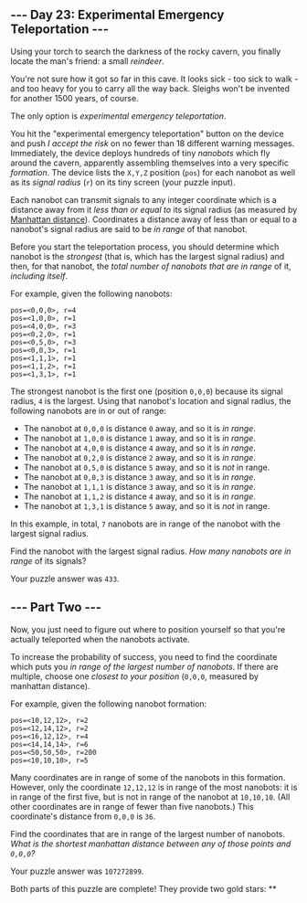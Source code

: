 ## \--- Day 23: Experimental Emergency Teleportation ---

Using your torch to search the darkness of the rocky cavern, you finally
locate the man's friend: a small *reindeer*.

You're not sure how it got so far in this cave. It looks sick - too sick
to walk - and too heavy for you to carry all the way back. Sleighs won't
be invented for another 1500 years, of course.

The only option is *experimental emergency teleportation*.

You hit the "experimental emergency teleportation" button on the device
and push *I accept the risk* on no fewer than 18 different warning
messages. Immediately, the device deploys hundreds of tiny *nanobots*
which fly around the cavern, apparently assembling themselves into a
very specific *formation*. The device lists the `X,Y,Z` position (`pos`)
for each nanobot as well as its *signal radius* (`r`) on its tiny screen
(your puzzle input).

Each nanobot can transmit signals to any integer coordinate which is a
distance away from it *less than or equal to* its signal radius (as
measured by [Manhattan
distance](https://en.wikipedia.org/wiki/Taxicab_geometry)). Coordinates
a distance away of less than or equal to a nanobot's signal radius are
said to be *in range* of that nanobot.

Before you start the teleportation process, you should determine which
nanobot is the *strongest* (that is, which has the largest signal
radius) and then, for that nanobot, the *total number of nanobots that
are in range* of it, *including itself*.

For example, given the following nanobots:

    pos=<0,0,0>, r=4
    pos=<1,0,0>, r=1
    pos=<4,0,0>, r=3
    pos=<0,2,0>, r=1
    pos=<0,5,0>, r=3
    pos=<0,0,3>, r=1
    pos=<1,1,1>, r=1
    pos=<1,1,2>, r=1
    pos=<1,3,1>, r=1

The strongest nanobot is the first one (position `0,0,0`) because its
signal radius, `4` is the largest. Using that nanobot's location and
signal radius, the following nanobots are in or out of range:

  - The nanobot at `0,0,0` is distance `0` away, and so it is *in
    range*.
  - The nanobot at `1,0,0` is distance `1` away, and so it is *in
    range*.
  - The nanobot at `4,0,0` is distance `4` away, and so it is *in
    range*.
  - The nanobot at `0,2,0` is distance `2` away, and so it is *in
    range*.
  - The nanobot at `0,5,0` is distance `5` away, and so it is *not* in
    range.
  - The nanobot at `0,0,3` is distance `3` away, and so it is *in
    range*.
  - The nanobot at `1,1,1` is distance `3` away, and so it is *in
    range*.
  - The nanobot at `1,1,2` is distance `4` away, and so it is *in
    range*.
  - The nanobot at `1,3,1` is distance `5` away, and so it is *not* in
    range.

In this example, in total, `7` nanobots are in range of the nanobot with
the largest signal radius.

Find the nanobot with the largest signal radius. *How many nanobots are
in range* of its signals?

Your puzzle answer was `433`.

## \--- Part Two ---

Now, you just need to figure out where to position yourself so that
you're actually teleported when the nanobots activate.

To increase the probability of success, you need to find the coordinate
which puts you *in range of the largest number of nanobots*. If there
are multiple, choose one *closest to your position* (`0,0,0`, measured
by manhattan distance).

For example, given the following nanobot formation:

    pos=<10,12,12>, r=2
    pos=<12,14,12>, r=2
    pos=<16,12,12>, r=4
    pos=<14,14,14>, r=6
    pos=<50,50,50>, r=200
    pos=<10,10,10>, r=5

Many coordinates are in range of some of the nanobots in this formation.
However, only the coordinate `12,12,12` is in range of the most
nanobots: it is in range of the first five, but is not in range of the
nanobot at `10,10,10`. (All other coordinates are in range of fewer than
five nanobots.) This coordinate's distance from `0,0,0` is `36`.

Find the coordinates that are in range of the largest number of
nanobots. *What is the shortest manhattan distance between any of those
points and `0,0,0`?*

Your puzzle answer was `107272899`.

Both parts of this puzzle are complete\! They provide two gold stars:
\*\*
